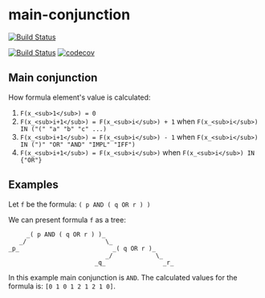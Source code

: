 main-conjunction
===========

[![Build Status](https://travis-ci.org/albrzykowski/main-conjunction.svg?branch=master)](https://travis-ci.org/albrzykowski/main-conjunction)

[![Build Status](https://travis-ci.com/albrzykowski/main-conjunction.svg?branch=master)](https://travis-ci.com/albrzykowski/main-conjunction)
[![codecov](https://codecov.io/gh/albrzykowski/main-conjunction/branch/master/graph/badge.svg)](https://codecov.io/gh/albrzykowski/main-conjunction)

## Main conjunction

How formula element's value is calculated:
1. `F(x_<sub>1</sub>) = 0`
2. `F(x_<sub>i+1</sub>) = F(x_<sub>i</sub>) + 1` when `F(x_<sub>i</sub>) IN ("(" "a" "b" "c" ...)`
3. `F(x_<sub>i+1</sub>) = F(x_<sub>i</sub>) - 1` when `F(x_<sub>i</sub>) IN (")" "OR" "AND" "IMPL" "IFF")`
4. `F(x_<sub>i+1</sub>) = F(x_<sub>i</sub>)` when `F(x_<sub>i</sub>) IN {"OR"}` 

## Examples
Let `f` be the formula: `( p AND ( q OR r ) )`

We can present formula `f` as a tree: 

         _( p AND ( q OR r ) )_
       _/                      \_
    _p_                          _( q OR r )_
                               _/            \_
                            _q_                _r_

In this example main conjunction is `AND`. The calculated values for the formula is: `[0 1 0 1 2 1 2 1 0]`.
 